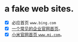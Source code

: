 # a fake web sites.
- [x] 必应首页 `www.bing.com`
- [x] [一个常见的企业官网首页](simple.home.page/README.md)。
- [x] [小米官网首页 `www.mi.com`](www.mi.com)。
